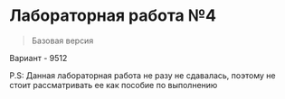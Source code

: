 # Лабораторная работа №4
> Базовая версия

Вариант - 9512

P.S: Данная лабораторная работа не разу не сдавалась, поэтому не стоит рассматривать ее как пособие по выполнению
